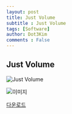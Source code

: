 ```yaml
---
layout: post
title: Just Volume
subtitle : Just Volume
tags: [Software]
author: Dot3Kim
comments : False
---
```



## Just Volume

![Just Volume](https://drive.google.com/file/d/1vUl6eaIl57mROxGiQ48k5Sd9u3vcPILQ/view?usp=sharing)

![이미지](https://drive.google.com/file/d/1vUl6eaIl57mROxGiQ48k5Sd9u3vcPILQ/view?usp=sharing)


[다운로드](https://drive.google.com/file/d/1uXHeci5GyGHovfwWYKFYcnRE3s2H2D-4/view?usp=sharing)
